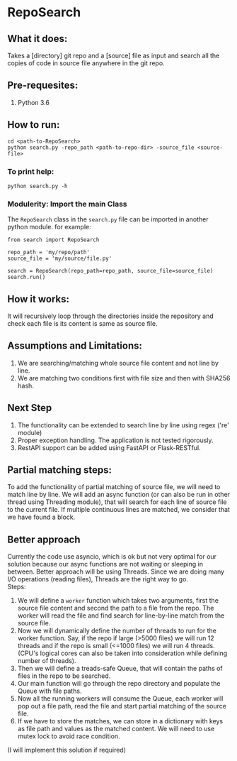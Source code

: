 # RepoSearch

## What it does:
Takes a [directory] git repo and a [source] file as input and search all the copies of code in source file anywhere in the git repo. 

## Pre-requesites:
1. Python 3.6

## How to run:
```
cd <path-to-RepoSearch>
python search.py -repo_path <path-to-repo-dir> -source_file <source-file>
```

### To print help:
```
python search.py -h
```

### Modulerity: Import the main Class
The `RepoSearch` class in the `search.py` file can be imported in another python module.
for example:
```
from search import RepoSearch

repo_path = 'my/repo/path'
source_file = 'my/source/file.py'

search = RepoSearch(repo_path=repo_path, source_file=source_file)
search.run()
```

## How it works:
It will recursively loop through the directories inside the repository and check each file is its content is same as source file.

## Assumptions and Limitations:
1. We are searching/matching whole source file content and not line by line.
2. We are matching two conditions first with file size and then with SHA256 hash.

## Next Step
1. The functionality can be extended to search line by line using regex ('re' module)
2. Proper exception handling. The application is not tested rigorously.
3. RestAPI support can be added using FastAPI or Flask-RESTful.

## Partial matching steps:
To add the functionality of partial matching of source file, we will need to match line by line.
We will add an async function (or can also be run in other thread using Threading module), that will search for each line of source file to the current file. 
If multiple continuous lines are matched, we consider that we have found a block. 

## Better approach 
Currently the code use asyncio, which is ok but not very optimal for our solution because our async functions are not waiting or sleeping in between. Better approach will be using Threads. Since we are doing many I/O operations (reading files), Threads are the right way to go.  
Steps: 
1. We will define a `worker` function which takes two arguments, first the source file content and second the path to a file from the repo. The worker will read the file and find search for line-by-line match from the source file. 
2. Now we will dynamically define the number of threads to run for the worker function. Say, if the repo if large (>5000 files) we will run 12 threads and if the repo is small (<=1000 files) we will run 4 threads. (CPU's logical cores can also be taken into consideration while defining number of threads). 
3. Then we will define a treads-safe Queue, that will contain the paths of files in the repo to be searched. 
4. Our main function will go through the repo directory and populate the Queue with file paths. 
5. Now all the running workers will consume the Queue, each worker will pop out a file path, read the file and start partial matching of the source file. 
6. If we have to store the matches, we can store in a dictionary with keys as file path and values as the matched content. We will need to use mutex lock to avoid race condition. 

(I will implement this solution if required) 
